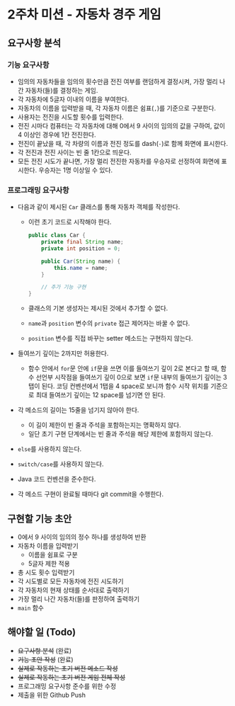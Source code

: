 # 2주차 미션 - 자동차 경주 게임

## 요구사항 분석

### 기능 요구사항

* 임의의 자동차들을 임의의 횟수만큼 전진 여부를 랜덤하게 결정시켜, 가장 멀리 나간 자동차(들)를 결정하는 게임.
* 각 자동차에 5글자 이내의 이름을 부여한다.
* 자동차의 이름을 입력받을 때, 각 자동차 이름은 쉼표(`,`)를 기준으로 구분한다.
* 사용자는 전진을 시도할 횟수를 입력한다.
* 전진 시마다 컴퓨터는 각 자동차에 대해 0에서 9 사이의 임의의 값을 구하여, 값이 4 이상인 경우에 1칸 전진한다.
* 전진이 끝났을 때, 각 차량의 이름과 전진 정도를 dash(`-`)로 함께 화면에 표시한다.
* 각 전진과 전진 사이는 빈 줄 1칸으로 띄운다.
* 모든 전진 시도가 끝나면, 가장 멀리 전진한 자동차를 우승자로 선정하여 화면에 표시한다. 우승자는 1명 이상일 수 있다.

### 프로그래밍 요구사항

* 다음과 같이 제시된 `Car` 클래스를 통해 자동차 객체를 작성한다.

  * 이런 초기 코드로 시작해야 한다.

    ```java
    public class Car {
        private final String name;
        private int position = 0;
    
        public Car(String name) {
            this.name = name;
        }
    
        // 추가 기능 구현
    }
    ```

  * 클래스의 기본 생성자는 제시된 것에서 추가할 수 없다.

  * `name`과 `position` 변수의 `private` 접근 제어자는 바꿀 수 없다.

  * `position` 변수를 직접 바꾸는 setter 메소드는 구현하지 않는다.

* 들여쓰기 깊이는 2까지만 허용한다.

  * 함수 안에서 `for`문 안에 `if`문을 쓰면 이를 들여쓰기 깊이 2로 본다고 할 때, 함수 선언부 시작점을 들여쓰기 깊이 0으로 보면 `if`문 내부의 들여쓰기 깊이는 3탭이 된다. 코딩 컨벤션에서 1탭을 4 space로 보니까 함수 시작 위치를 기준으로 최대 들여쓰기 깊이는 12 space를 넘기면 안 된다.

* 각 메소드의 길이는 15줄을 넘기지 않아야 한다.
  * 이 길이 제한이 빈 줄과 주석을 포함하는지는 명확하지 않다.
  * 일단 초기 구현 단계에서는 빈 줄과 주석을 해당 제한에 포함하지 않는다.

* `else`를 사용하지 않는다.

* `switch/case`를 사용하지 않는다.

* Java 코드 컨벤션을 준수한다.

* 각 메소드 구현이 완료될 때마다 git commit을 수행한다.

## 구현할 기능 초안

* 0에서 9 사이의 임의의 정수 하나를 생성하여 반환
* 자동차 이름을 입력받기
  * 이름을 쉼표로 구분
  * 5글자 제한 적용
* 총 시도 횟수 입력받기
* 각 시도별로 모든 자동차에 전진 시도하기
* 각 자동차의 현재 상태를 순서대로 출력하기
* 가장 멀리 나간 자동차(들)를 판정하여 출력하기
* `main` 함수

## 해야할 일 (Todo)

* ~~요구사항 분석~~ (완료)
* ~~기능 초안 작성~~ (완료)
* ~~실제로 작동하는 초기 버전 메소드 작성~~
* ~~실제로 작동하는 초기 버전 게임 전체 작성~~
* 프로그래밍 요구사항 준수를 위한 수정
* 제출을 위한 Github Push

